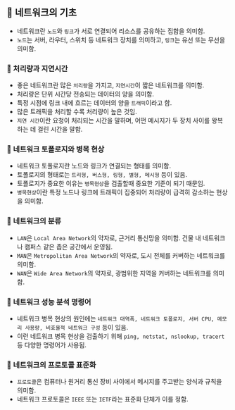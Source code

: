 ## 📌 네트워크의 기초

- 네트워크란 `노드`와 `링크`가 서로 연결되어 리소스를 공유하는 집합을 의미함.
- `노드`는 서버, 라우터, 스위치 등 네트워크 장치를 의미하고, `링크`는 유선 또는 무선을 의미함.

### 📌 처리량과 지연시간

- 좋은 네트워크란 많은 `처리량`을 가지고, `지연시간`이 짧은 네트워크를 의미함.
- 처리량은 단위 시간당 전송되는 데이터의 양을 의미함.
- 특정 시점에 링크 내에 흐르는 데이터의 양을 `트래픽`이라고 함.
- 많은 트래픽을 처리할 수록 처리량이 높은 것임.
- `지연 시간`이란 요청이 처리되는 시간을 말하며, 어떤 메시지가 두 장치 사이를 왕복하는 데 걸린 시간을 말함.

### 📌 네트워크 토폴로지와 병목 현상

- 네트워크 토폴로지란 노드와 링크가 연결되는 형태를 의미함.
- 토폴로지의 형태로는 `트리형, 버스형, 링형, 별형, 메시형` 등이 있음.
- 토폴로지가 중요한 이유는 `병목현상`을 검출할때 중요한 기준이 되기 때문임.
- `병목현상`이란 특정 노드나 링크에 트래픽이 집중되어 처리량이 급격히 감소하는 현상을 의미함.

### 📌 네트워크의 분류

- `LAN`은 `Local Area Network`의 약자로, 근거리 통신망을 의미함. 건물 내 네트워크나 캠퍼스 같은 좁은 공간에서 운영됨.
- `MAN`은 `Metropolitan Area Network`의 약자로, 도시 전체를 커버하는 네트워크를 의미함.
- `WAN`은 `Wide Area Network`의 약자로, 광범위한 지역을 커버하는 네트워크를 의미함.

### 📌 네트워크 성능 분석 명령어

- 네트워크 병목 현상의 원인에는 `네트워크 대역폭, 네트워크 토폴로지, 서버 CPU, 메모리 사용량, 비효율적 네트워크 구성` 등이 있음.
- 이런 네트워크 병목 현상을 검출하기 위해 `ping, netstat, nslookup, tracert`등 다양한 명령어가 사용됨.


### 📌 네트워크의 프로토콜 표준화

- `프로토콜`은 컴퓨터나 원거리 통신 장비 사이에서 메시지를 주고받는 양식과 규칙을 의미함.
- 네트워크 프로토콜은 `IEEE` 또는 `IETF`라는 표준화 단체가 이를 정함.
